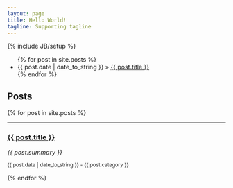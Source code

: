 ```yaml
---
layout: page
title: Hello World!
tagline: Supporting tagline
---
```

{% include JB/setup %}

<ul class="posts">
  {% for post in site.posts %}
    <li><span>{{ post.date | date_to_string }}</span> &raquo; <a href="{{ BASE_PATH }}{{ post.url }}">{{ post.title }}</a></li>
  {% endfor %}
</ul>


<h2>Posts</h2>

{% for post in site.posts %}

<hr/>
<h3><a href="{{ BASE_PATH }}{{ post.url }}">{{ post.title }}</a></h3>
<i>{{ post.summary }}</i>
<p>
<small>{{ post.date | date_to_string }} - {{ post.category }}</small>
</p>

{% endfor %}
